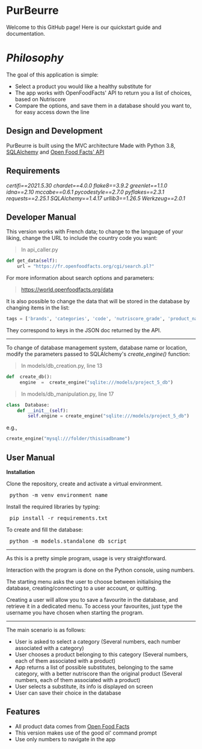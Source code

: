 # PurBeurre

Welcome to this GitHub page!
Here is our quickstart guide and documentation.


# *Philosophy*

The goal of this application is simple: 

 - Select a product you would like a healthy substitute for
 - The app works with OpenFoodFacts' API to return you a list of choices, based on Nutriscore
 - Compare the options, and save them in a database should you want to, for easy access down the line


## **Design and Development**

PurBeurre is built using the MVC architecture
Made with Python 3.8, [SQLAlchemy](https://www.sqlalchemy.org) and [Open Food Facts' API](https://world.openfoodfacts.org)

## **Requirements**

*certifi==2021.5.30*
*chardet==4.0.0*
*flake8==3.9.2*
*greenlet==1.1.0*
*idna==2.10*
*mccabe==0.6.1*
*pycodestyle==2.7.0*
*pyflakes==2.3.1*
*requests==2.25.1*
*SQLAlchemy==1.4.17*
*urllib3==1.26.5*
*Werkzeug==2.0.1*


## **Developer Manual** 


 This version works with French data; to change to the language of your liking, change the URL to include the country code you want:
 >In api_caller.py
 
``` python 
def get_data(self):  
	url = "https://fr.openfoodfacts.org/cgi/search.pl?"  
```

For more information about search options and parameters:
> https://world.openfoodfacts.org/data

It is also possible to change the data that will be stored in the database by changing items in the list:

``` python 
tags = ['brands', 'categories', 'code', 'nutriscore_grade', 'product_name_fr', 'stores']  
```

They correspond to keys in the JSON doc returned by the API.

---
To change of database management system, database name or location, modify the parameters passed to SQLAlchemy's *create_engine()* function:

> In models/db_creation.py, line 13

``` python 
def  create_db():
	 engine  =  create_engine("sqlite:///models/project_5_db")
```

> In models/db_manipulation.py, line 17

``` python 
class  Database:
	def __init__(self):
		self.engine = create_engine("sqlite:///models/project_5_db")
```
e.g., 
```python
create_engine("mysql:///folder/thisisadbname")
```

## **User Manual** 

**Installation**

Clone the repository, create and activate a virtual environment.
<pre> python -m venv environment_name </pre>

Install the required libraries by typing:
<pre> pip install -r requirements.txt </pre>

To create and fill the database:
<pre> python -m models.standalone_db_script </pre>

---
As this is a pretty simple program, usage is very straightforward.

Interaction with the program is done on the Python console, using numbers.

The starting menu asks the user to choose between initialising the database, creating/connecting to a user account, or quitting.

Creating a user will allow you to save a favourite in the database, and retrieve it in a dedicated menu.
To access your favourites, just type the username you have chosen when starting the program.

---
The main scenario is as follows:
 - User is asked to select a category (Several numbers, each number associated with a category)
 - User chooses a product belonging to this category (Several numbers, each of them associated with a product)
 - App returns a list of possible substitutes, belonging to the same category, with a better nutriscore than the original product 
 (Several numbers, each of them associated with a product)
 - User selects a substitute, its info is displayed on screen
 - User can save their choice in the database



## **Features**

 - All product data comes from [Open Food Facts](https://world.openfoodfacts.org)
 - This version makes use of the good ol' command prompt
 - Use only numbers to navigate in the app
 



